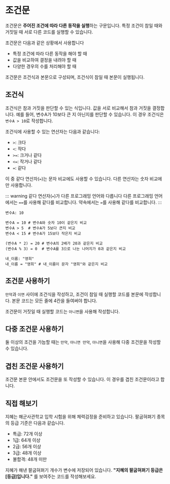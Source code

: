 # 조건문

조건문은 **주어진 조건에 따라 다른 동작을 실행**하는 구문입니다. 특정 조건이 참일 때와 거짓일 때 서로 다른 코드를 실행할 수 있습니다.

조건문은 다음과 같은 상황에서 사용합니다

-   특정 조건에 따라 다른 동작을 해야 할 때
-   값을 비교하여 결정을 내려야 할 때
-   다양한 경우의 수를 처리해야 할 때

조건문은 조건식과 본문으로 구성되며, 조건식이 참일 때 본문이 실행됩니다.

## 조건식

조건식은 참과 거짓을 판단할 수 있는 식입니다. 값을 서로 비교해서 참과 거짓을 결정합니다. 예를 들어, 변수A가 10보다 큰 지 아닌지를 판단할 수 있습니다. 이 경우 조건식은 `변수A > 10`로 작성합니다.

조건식에 사용할 수 있는 연산자는 다음과 같습니다:

-   `>`: 크다
-   `<`: 작다
-   `>=`: 크거나 같다
-   `<=`: 작거나 같다
-   `=`: 같다

이 중 같다 연산자(`=`)는 문자 비교에도 사용할 수 있습니다. 다른 연산자는 숫자 비교에만 사용합니다.

::: warning 같다 연산자(`=`)가 다른 프로그래밍 언어와 다릅니다
다른 프로그래밍 언어에서는 `==`를 사용해 같다를 비교합니다. 약속에서는 `=`를 사용해 같다를 비교합니다.
:::

```Vyper
변수A: 10

변수A = 10 # 변수A와 숫자 10이 같은지 비교
변수A > 5  # 변수A가 5보다 큰지 비교
변수A < 15 # 변수A가 15보다 작은지 비교

(변수A * 2) = 20 # 변수A의 2배가 20과 같은지 비교
(변수A % 3) = 0  # 변수A를 3으로 나눈 나머지가 0과 같은지 비교

내_이름: "영희"
내_이름 = "영희" # 내_이름이 문자 "영희"와 같은지 비교
```

## 조건문 사용하기

<code-runner code='점수: 85
만약 점수 > 80 이면
    "합격" 보여주기
    "축하드립니다!" 보여주기' />

`만약`과 `이면` 사이에 조건식을 작성하고, 조건이 참일 때 실행할 코드를 본문에 작성합니다. 본문 코드는 모든 줄에 4칸을 들여써야 합니다.

조건문이 거짓일 때 실행할 코드는 `아니면`을 사용해 작성합니다.

<code-runner :code='`점수: 75\n
만약 점수 > 80 이면
    "합격" 보여주기
    "축하드립니다!" 보여주기
아니면
    "불합격" 보여주기
    "다음 기회에 도전해주세요!" 보여주기
    "합격 기준은 80점입니다"`' />

## 다중 조건문 사용하기

둘 이상의 조건을 가늠할 때는 `만약`, `아니면 만약`, `아니면`을 사용해 다중 조건문을 작성할 수 있습니다.

<code-runner :code='`점수: 75
그레이드 = ""\n
만약 점수 >= 90 이면
    그레이드 = "A"
아니면 만약 점수 >= 80 이면
    그레이드 = "B"
아니면 만약 점수 >= 70 이면
    그레이드 = "C"
아니면
    그레이드 = "F"\n
"자네는 " + 그레이드 + "등급을 받았네!" 보여주기`' />

## 겹친 조건문 사용하기

조건문 본문 안에서도 조건문을 또 작성할 수 있습니다. 이 경우를 겹친 조건문이라고 합니다.

<code-runner :code='`지필시험_점수: 85
실기시험_점수: 75\n
만약 지필시험_점수 >= 80 이면
    만약 실기시험_점수 >= 80 이면
        "합격" 보여주기
    아니면
        "지필은 붙었지만 실기시험에서 불합격" 보여주기
아니면
    "지필시험에서 불합격" 보여주기`' />

## 직접 해보기

지혜는 해군사관학교 입학 시험을 위해 체력검정을 준비하고 있습니다. 팔굽혀펴기 종목의 등급 기준은 다음과 같습니다.

-   특급: 72개 이상
-   1급: 64개 이상
-   2급: 56개 이상
-   3급: 48개 이상
-   불합격: 48개 미만

지혜가 해낸 팔굽혀펴기 개수가 변수에 저장되어 있습니다. **"지혜의 팔굽혀펴기 등급은 [등급]입니다."** 를 보여주는 코드를 작성해보세요.

<code-runner :challenge='{
    output: "지혜의 팔굽혀펴기 등급은 2급입니다.",
    answerCode: `팔굽혀펴기_갯수: 56
등급 = ""\n
만약 팔굽혀펴기_갯수 >= 72 이면
    등급 = "특급"
아니면 만약 팔굽혀펴기_갯수 >= 64 이면
    등급 = "1급"
아니면 만약 팔굽혀펴기_갯수 >= 56 이면
    등급 = "2급"
아니면 만약 팔굽혀펴기_갯수 >= 48 이면
    등급 = "3급"
아니면
    등급 = "불합격"\n
"지혜의 팔굽혀펴기 등급은 " + 등급 + "입니다." 보여주기`
}' code="팔굽혀펴기_갯수: 56" />
